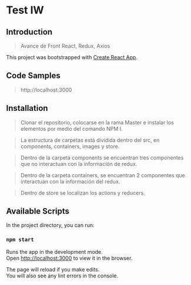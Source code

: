 # Test IW

## Introduction

> Avance de Front React, Redux, Axios

This project was bootstrapped with [Create React App](https://github.com/facebook/create-react-app).

## Code Samples

> http://localhost:3000

## Installation

> Clonar el repositorio, colocarse en la rama Master e instalar los elementos por medio del comando NPM I.

>La estructura de carpetas está dividida dentro del src, en components, containers, images y store.

>Dentro de la carpeta components se encuentran tres componentes que no interactuan con la información de redux.

>Dentro de la carpeta containers, se encuentran 2 componentes que interactuan con la información del redux.

>Dentro de store se localizan los actions y reducers.

## Available Scripts

In the project directory, you can run:

### `npm start`

Runs the app in the development mode.<br>
Open [http://localhost:3000](http://localhost:3000) to view it in the browser.

The page will reload if you make edits.<br>
You will also see any lint errors in the console.
